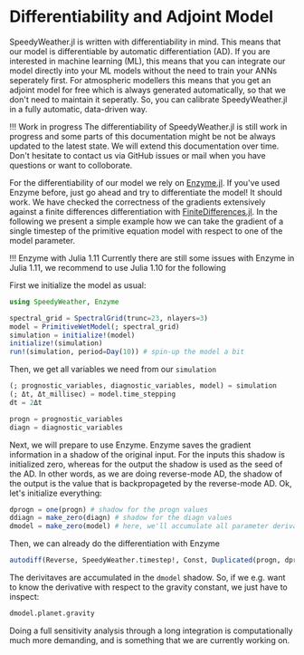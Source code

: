 # Differentiability and Adjoint Model

SpeedyWeather.jl is written with differentiability in mind. This means that our model is differentiable by automatic differentiation (AD). If you are interested in machine learning (ML), this means that you can integrate our model directly into your ML models without the need to train your ANNs seperately first. For atmospheric modellers this means that you get an adjoint model for free which is always generated automatically, so that we don't need to maintain it seperatly. So, you can calibrate SpeedyWeather.jl in a fully automatic, data-driven way. 

!!! Work in progress
    The differentiability of SpeedyWeather.jl is still work in progress and some parts of this documentation might be not be always updated to the latest state. We will extend this documentation over time. Don't hesitate to contact us via GitHub issues or mail when you have questions or want to colloborate.

For the differentiability of our model we rely on [Enzyme.jl](https://github.com/EnzymeAD/Enzyme.jl). If you've used Enzyme before, just go ahead and try to differentiate the model! It should work. We have checked the correctness of the gradients extensively against a finite differences differentiation with [FiniteDifferences.jl](https://github.com/JuliaDiff/FiniteDifferences.jl/). In the following we present a simple example how we can take the gradient of a single timestep of the primitive equation model with respect to one of the model parameter. 

!!! Enzyme with Julia 1.11
    Currently there are still some issues with Enzyme in Julia 1.11, we recommend to use Julia 1.10 for the following

First we initialize the model as usual: 

```julia
using SpeedyWeather, Enzyme 

spectral_grid = SpectralGrid(trunc=23, nlayers=3)           
model = PrimitiveWetModel(; spectral_grid) 
simulation = initialize!(model)  
initialize!(simulation)
run!(simulation, period=Day(10)) # spin-up the model a bit
```

Then, we get all variables we need from our `simulation`

```julia
(; prognostic_variables, diagnostic_variables, model) = simulation
(; Δt, Δt_millisec) = model.time_stepping
dt = 2Δt

progn = prognostic_variables
diagn = diagnostic_variables
```

Next, we will prepare to use Enzyme. Enzyme saves the gradient information in a shadow of the original input. For the inputs this shadow is initialized zero, whereas for the output the shadow is used as the seed of the AD. In other words, as we are doing reverse-mode AD, the shadow of the output is the value that is backpropageted by the reverse-mode AD. Ok, let's initialize everything: 

```julia
dprogn = one(progn) # shadow for the progn values 
ddiagn = make_zero(diagn) # shadow for the diagn values 
dmodel = make_zero(model) # here, we'll accumulate all parameter derivatives 
```

Then, we can already do the differentiation with Enzyme

```julia
autodiff(Reverse, SpeedyWeather.timestep!, Const, Duplicated(progn, dprogn), Duplicated(diagn, ddiagn), Const(dt), Duplicated(model, dmodel))
```

The derivitaves are accumulated in the `dmodel` shadow. So, if we e.g. want to know the derivative with respect to the gravity constant, we just have to inspect: 

```julia 
dmodel.planet.gravity 
```

Doing a full sensitivity analysis through a long integration is computationally much more demanding, and is something that we are currently working on. 
